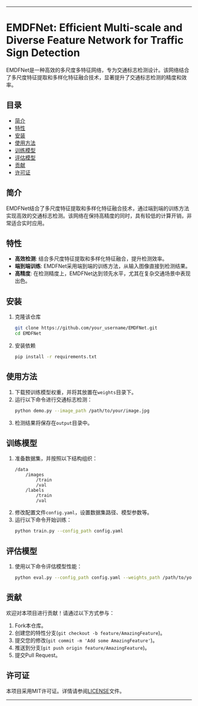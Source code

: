 

---

# EMDFNet: Efficient Multi-scale and Diverse Feature Network for Traffic Sign Detection

EMDFNet是一种高效的多尺度多特征网络，专为交通标志检测设计。该网络结合了多尺度特征提取和多样化特征融合技术，显著提升了交通标志检测的精度和效率。

## 目录
- [简介](#简介)
- [特性](#特性)
- [安装](#安装)
- [使用方法](#使用方法)
- [训练模型](#训练模型)
- [评估模型](#评估模型)
- [贡献](#贡献)
- [许可证](#许可证)

## 简介
EMDFNet结合了多尺度特征提取和多样化特征融合技术，通过端到端的训练方法实现高效的交通标志检测。该网络在保持高精度的同时，具有较低的计算开销，非常适合实时应用。

## 特性
- **高效检测**: 结合多尺度特征提取和多样化特征融合，提升检测效率。
- **端到端训练**: EMDFNet采用端到端的训练方法，从输入图像直接到检测结果。
- **高精度**: 在检测精度上，EMDFNet达到领先水平，尤其在复杂交通场景中表现出色。

## 安装
1. 克隆该仓库
    ```bash
    git clone https://github.com/your_username/EMDFNet.git
    cd EMDFNet
    ```
2. 安装依赖
    ```bash
    pip install -r requirements.txt
    ```

## 使用方法
1. 下载预训练模型权重，并将其放置在`weights`目录下。
2. 运行以下命令进行交通标志检测：
    ```bash
    python demo.py --image_path /path/to/your/image.jpg
    ```
3. 检测结果将保存在`output`目录中。

## 训练模型
1. 准备数据集，并按照以下结构组织：
    ```
    /data
        /images
            /train
            /val
        /labels
            /train
            /val
    ```
2. 修改配置文件`config.yaml`，设置数据集路径、模型参数等。
3. 运行以下命令开始训练：
    ```bash
    python train.py --config_path config.yaml
    ```

## 评估模型
1. 使用以下命令评估模型性能：
    ```bash
    python eval.py --config_path config.yaml --weights_path /path/to/your/weights.pth
    ```

## 贡献
欢迎对本项目进行贡献！请通过以下方式参与：
1. Fork本仓库。
2. 创建您的特性分支(`git checkout -b feature/AmazingFeature`)。
3. 提交您的修改(`git commit -m 'Add some AmazingFeature'`)。
4. 推送到分支(`git push origin feature/AmazingFeature`)。
5. 提交Pull Request。

## 许可证
本项目采用MIT许可证。详情请参阅[LICENSE](LICENSE)文件。

---

